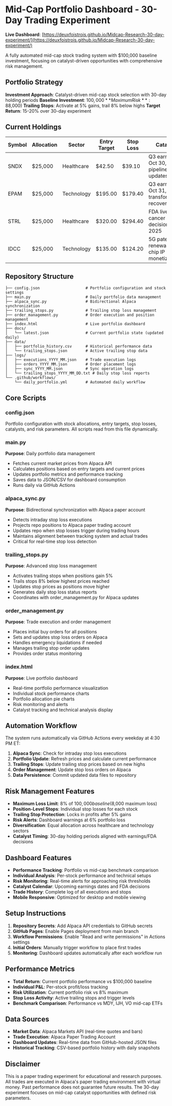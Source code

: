 # Mid-Cap Portfolio Dashboard - 30-Day Trading Experiment

**Live Dashboard**: [https://deuxfoistrois.github.io/Midcap-Research-30-day-experiment/](https://deuxfoistrois.github.io/Midcap-Research-30-day-experiment/)

A fully automated mid-cap stock trading system with $100,000 baseline investment, focusing on catalyst-driven opportunities with comprehensive risk management.

## Portfolio Strategy

**Investment Approach**: Catalyst-driven mid-cap stock selection with 30-day holding periods
**Baseline Investment**: $100,000
**Maximum Risk**: 8% portfolio loss ($8,000)
**Trailing Stops**: Activate at 5% gains, trail 8% below highs
**Target Return**: 15-20% over 30-day experiment

## Current Holdings

| Symbol | Allocation | Sector | Entry Target | Stop Loss | Catalyst |
|--------|------------|--------|--------------|-----------|----------|
| SNDX | $25,000 | Healthcare | $42.50 | $39.10 | Q3 earnings Oct 30, HIV pipeline updates |
| EPAM | $25,000 | Technology | $195.00 | $179.40 | Q3 earnings Oct 31, digital transformation recovery |
| STRL | $25,000 | Healthcare | $320.00 | $294.40 | FDA liver cancer drug decision Oct 2025 |
| IDCC | $25,000 | Technology | $135.00 | $124.20 | 5G patent renewals, AI chip IP monetization |

## Repository Structure

```
├── config.json                    # Portfolio configuration and stock settings
├── main.py                        # Daily portfolio data management
├── alpaca_sync.py                 # Bidirectional Alpaca synchronization
├── trailing_stops.py              # Trailing stop loss management
├── order_management.py            # Order execution and position management
├── index.html                     # Live portfolio dashboard
├── docs/
│   └── latest.json                # Current portfolio state (updated daily)
├── data/
│   ├── portfolio_history.csv      # Historical performance data
│   └── trailing_stops.json        # Active trailing stop data
├── logs/
│   ├── executions_YYYY_MM.json    # Trade execution logs
│   ├── orders_YYYY_MM.json        # Order placement logs
│   ├── sync_YYYY_MM.json          # Sync operation logs
│   └── trailing_stops_YYYY_MM_DD.txt # Daily stop loss reports
└── .github/workflows/
    └── daily_portfolio.yml        # Automated daily workflow
```

## Core Scripts

### config.json
Portfolio configuration with stock allocations, entry targets, stop losses, catalysts, and risk parameters. All scripts read from this file dynamically.

### main.py
**Purpose**: Daily portfolio data management
- Fetches current market prices from Alpaca API
- Calculates positions based on entry targets and current prices
- Updates portfolio metrics and performance tracking
- Saves data to JSON/CSV for dashboard consumption
- Runs daily via GitHub Actions

### alpaca_sync.py
**Purpose**: Bidirectional synchronization with Alpaca paper account
- Detects intraday stop loss executions
- Projects repo positions to Alpaca paper trading account
- Updates repo when stop losses trigger during trading hours
- Maintains alignment between tracking system and actual trades
- Critical for real-time stop loss detection

### trailing_stops.py
**Purpose**: Advanced stop loss management
- Activates trailing stops when positions gain 5%
- Trails stops 8% below highest prices reached
- Updates stop prices as positions move higher
- Generates daily stop loss status reports
- Coordinates with order_management.py for Alpaca updates

### order_management.py
**Purpose**: Trade execution and order management
- Places initial buy orders for all positions
- Sets and updates stop loss orders on Alpaca
- Handles emergency liquidations if needed
- Manages trailing stop order updates
- Provides order status monitoring

### index.html
**Purpose**: Live portfolio dashboard
- Real-time portfolio performance visualization
- Individual stock performance charts
- Portfolio allocation pie charts
- Risk monitoring and alerts
- Catalyst tracking and technical analysis display

## Automation Workflow

The system runs automatically via GitHub Actions every weekday at 4:30 PM ET:

1. **Alpaca Sync**: Check for intraday stop loss executions
2. **Portfolio Update**: Refresh prices and calculate current performance
3. **Trailing Stops**: Update trailing stop prices based on new highs
4. **Order Management**: Update stop loss orders on Alpaca
5. **Data Persistence**: Commit updated data files to repository

## Risk Management Features

- **Maximum Loss Limit**: 8% of $100,000 baseline ($8,000 maximum loss)
- **Position-Level Stops**: Individual stop losses for each stock
- **Trailing Stop Protection**: Locks in profits after 5% gains
- **Risk Alerts**: Dashboard warnings at 6% portfolio loss
- **Diversification**: Equal allocation across healthcare and technology sectors
- **Catalyst Timing**: 30-day holding periods aligned with earnings/FDA decisions

## Dashboard Features

- **Performance Tracking**: Portfolio vs mid-cap benchmark comparison
- **Individual Analysis**: Per-stock performance and technical setups
- **Risk Monitoring**: Real-time alerts for approaching risk thresholds
- **Catalyst Calendar**: Upcoming earnings dates and FDA decisions
- **Trade History**: Complete log of all executions and stops
- **Mobile Responsive**: Optimized for desktop and mobile viewing

## Setup Instructions

1. **Repository Secrets**: Add Alpaca API credentials to GitHub secrets
2. **GitHub Pages**: Enable Pages deployment from main branch
3. **Workflow Permissions**: Enable "Read and write permissions" in Actions settings
4. **Initial Orders**: Manually trigger workflow to place first trades
5. **Monitoring**: Dashboard updates automatically after each workflow run

## Performance Metrics

- **Total Return**: Current portfolio performance vs $100,000 baseline
- **Individual P&L**: Per-stock profit/loss tracking
- **Risk Utilization**: Current portfolio risk vs 8% maximum
- **Stop Loss Activity**: Active trailing stops and trigger levels
- **Benchmark Comparison**: Performance vs MDY, IJH, VO mid-cap ETFs

## Data Sources

- **Market Data**: Alpaca Markets API (real-time quotes and bars)
- **Trade Execution**: Alpaca Paper Trading Account
- **Dashboard Updates**: Real-time data from GitHub-hosted JSON files
- **Historical Tracking**: CSV-based portfolio history with daily snapshots

## Disclaimer

This is a paper trading experiment for educational and research purposes. All trades are executed in Alpaca's paper trading environment with virtual money. Past performance does not guarantee future results. The 30-day experiment focuses on mid-cap catalyst opportunities with defined risk parameters.
